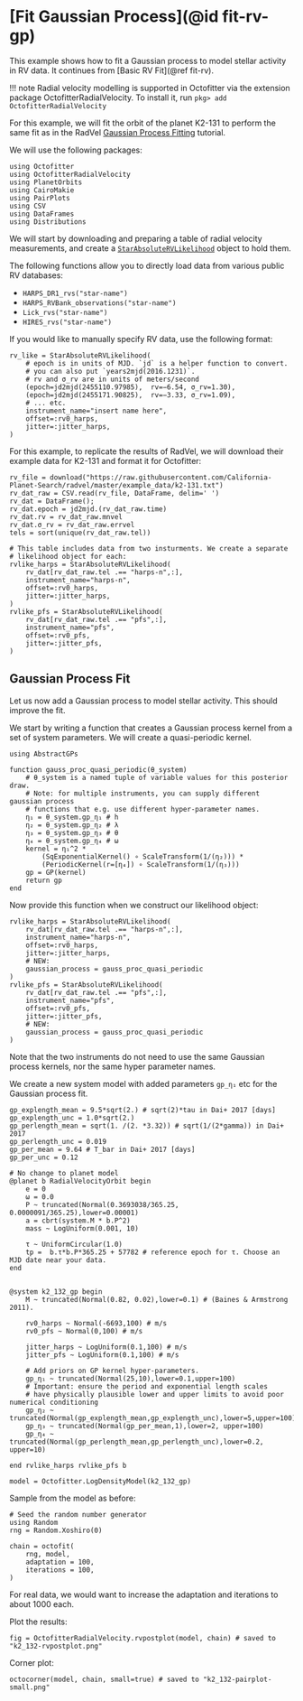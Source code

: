 # [Fit Gaussian Process](@id fit-rv-gp)


This example shows how to fit a Gaussian process to model stellar activity in RV data. It continues from [Basic RV Fit](@ref fit-rv).


!!! note
    Radial velocity modelling is supported in Octofitter via the extension package OctofitterRadialVelocity. To install it, run 
    `pkg> add OctofitterRadialVelocity`

For this example, we will fit the orbit of the planet K2-131 to perform the same fit as in the RadVel [Gaussian Process Fitting](https://radvel.readthedocs.io/en/latest/tutorials/GaussianProcess-tutorial.html) tutorial.


We will use the following packages:
```@example 1
using Octofitter
using OctofitterRadialVelocity
using PlanetOrbits
using CairoMakie
using PairPlots
using CSV
using DataFrames
using Distributions
```

We will start by downloading and preparing a table of radial velocity measurements, and create a [`StarAbsoluteRVLikelihood`](@ref) object to hold them.


The following functions allow you to directly load data from various public RV databases:
* `HARPS_DR1_rvs("star-name")`
* `HARPS_RVBank_observations("star-name")`
* `Lick_rvs("star-name")`
* `HIRES_rvs("star-name")`


If you would like to manually specify RV data, use the following format:
```@example 1
rv_like = StarAbsoluteRVLikelihood(
    # epoch is in units of MJD. `jd` is a helper function to convert.
    # you can also put `years2mjd(2016.1231)`.
    # rv and σ_rv are in units of meters/second
    (epoch=jd2mjd(2455110.97985),  rv=−6.54, σ_rv=1.30),
    (epoch=jd2mjd(2455171.90825),  rv=−3.33, σ_rv=1.09),
    # ... etc.
    instrument_name="insert name here",
    offset=:rv0_harps,
    jitter=:jitter_harps,
)
```

For this example, to replicate the results of RadVel, we will download their example data for K2-131 and format it for Octofitter:
```@example 1
rv_file = download("https://raw.githubusercontent.com/California-Planet-Search/radvel/master/example_data/k2-131.txt")
rv_dat_raw = CSV.read(rv_file, DataFrame, delim=' ')
rv_dat = DataFrame();
rv_dat.epoch = jd2mjd.(rv_dat_raw.time)
rv_dat.rv = rv_dat_raw.mnvel
rv_dat.σ_rv = rv_dat_raw.errvel
tels = sort(unique(rv_dat_raw.tel))

# This table includes data from two insturments. We create a separate
# likelihood object for each:
rvlike_harps = StarAbsoluteRVLikelihood(
    rv_dat[rv_dat_raw.tel .== "harps-n",:],
    instrument_name="harps-n",
    offset=:rv0_harps,
    jitter=:jitter_harps,
)
rvlike_pfs = StarAbsoluteRVLikelihood(
    rv_dat[rv_dat_raw.tel .== "pfs",:],
    instrument_name="pfs",
    offset=:rv0_pfs,
    jitter=:jitter_pfs,
)
```

## Gaussian Process Fit
Let us now add a Gaussian process to model stellar activity. This should improve the fit.

We start by writing a function that creates a Gaussian process kernel from a set of system parameters.
We will create a quasi-periodic kernel.
```@example 1
using AbstractGPs

function gauss_proc_quasi_periodic(θ_system)
    # θ_system is a named tuple of variable values for this posterior draw.
    # Note: for multiple instruments, you can supply different gaussian process
    # functions that e.g. use different hyper-parameter names.
    η₁ = θ_system.gp_η₁ # h
    η₂ = θ_system.gp_η₂ # λ
    η₃ = θ_system.gp_η₃ # θ
    η₄ = θ_system.gp_η₄ # ω
    kernel = η₁^2 *  
        (SqExponentialKernel() ∘ ScaleTransform(1/(η₂))) *
        (PeriodicKernel(r=[η₄]) ∘ ScaleTransform(1/(η₃)))
    gp = GP(kernel)
    return gp
end
```

Now provide this function when we construct our likelihood object:
```@example 1
rvlike_harps = StarAbsoluteRVLikelihood(
    rv_dat[rv_dat_raw.tel .== "harps-n",:],
    instrument_name="harps-n",
    offset=:rv0_harps,
    jitter=:jitter_harps,
    # NEW:
    gaussian_process = gauss_proc_quasi_periodic
)
rvlike_pfs = StarAbsoluteRVLikelihood(
    rv_dat[rv_dat_raw.tel .== "pfs",:],
    instrument_name="pfs",
    offset=:rv0_pfs,
    jitter=:jitter_pfs,
    # NEW:
    gaussian_process = gauss_proc_quasi_periodic
)
```

Note that the two instruments do not need to use the same Gaussian process kernels, nor the same hyper parameter names.

We create a new system model with added parameters `gp_η₁` etc for the Gaussian process fit.

```@example 1
gp_explength_mean = 9.5*sqrt(2.) # sqrt(2)*tau in Dai+ 2017 [days]
gp_explength_unc = 1.0*sqrt(2.)
gp_perlength_mean = sqrt(1. /(2. *3.32)) # sqrt(1/(2*gamma)) in Dai+ 2017
gp_perlength_unc = 0.019
gp_per_mean = 9.64 # T_bar in Dai+ 2017 [days]
gp_per_unc = 0.12

# No change to planet model
@planet b RadialVelocityOrbit begin
    e = 0
    ω = 0.0
    P ~ truncated(Normal(0.3693038/365.25, 0.0000091/365.25),lower=0.00001)
    a = cbrt(system.M * b.P^2)
    mass ~ LogUniform(0.001, 10)
    
    τ ~ UniformCircular(1.0)
    tp =  b.τ*b.P*365.25 + 57782 # reference epoch for τ. Choose an MJD date near your data.
end


@system k2_132_gp begin
    M ~ truncated(Normal(0.82, 0.02),lower=0.1) # (Baines & Armstrong 2011).

    rv0_harps ~ Normal(-6693,100) # m/s
    rv0_pfs ~ Normal(0,100) # m/s

    jitter_harps ~ LogUniform(0.1,100) # m/s
    jitter_pfs ~ LogUniform(0.1,100) # m/s

    # Add priors on GP kernel hyper-parameters.
    gp_η₁ ~ truncated(Normal(25,10),lower=0.1,upper=100)
    # Important: ensure the period and exponential length scales
    # have physically plausible lower and upper limits to avoid poor numerical conditioning
    gp_η₂ ~ truncated(Normal(gp_explength_mean,gp_explength_unc),lower=5,upper=100)
    gp_η₃ ~ truncated(Normal(gp_per_mean,1),lower=2, upper=100)
    gp_η₄ ~ truncated(Normal(gp_perlength_mean,gp_perlength_unc),lower=0.2, upper=10)

end rvlike_harps rvlike_pfs b

model = Octofitter.LogDensityModel(k2_132_gp)
```

Sample from the model as before:
```@example 1
# Seed the random number generator
using Random
rng = Random.Xoshiro(0)

chain = octofit(
    rng, model,
    adaptation = 100,
    iterations = 100,
)
```
For real data, we would want to increase the adaptation and iterations to about 1000 each.


Plot the results:
```@example 1
fig = OctofitterRadialVelocity.rvpostplot(model, chain) # saved to "k2_132-rvpostplot.png"
```


Corner plot:
```@example 1
octocorner(model, chain, small=true) # saved to "k2_132-pairplot-small.png"
```
